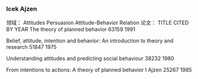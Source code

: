 # 
### Icek Ajzen
领域：
Attitudes  Persuasion   Attitude-Behavior Relation
论文：
TITLE	CITED BY	YEAR
The theory of planned behavior 63159 1991

Belief, attitude, intention and behavior: An introduction to theory and research 51847	1975

Understanding attitudes and predicting social behaviour  38232 1980

From intentions to actions: A theory of planned behavior
I Ajzen 25267	1985

